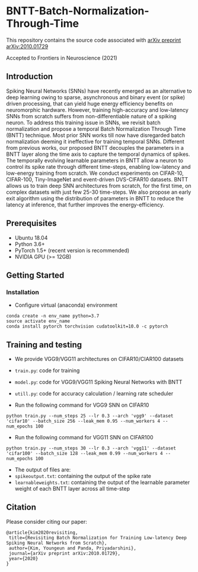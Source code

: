# BNTT-Batch-Normalization-Through-Time

This repository contains the source code associated with [arXiv preprint arXiv:2010.01729][arXiv preprint arXiv:2010.01729]

Accepted to Frontiers in Neuroscience (2021)

[arXiv preprint arXiv:2010.01729]: https://arxiv.org/abs/2010.01729

## Introduction

Spiking Neural Networks (SNNs) have recently emerged as an alternative to deep learning owing to sparse, asynchronous and binary event (or spike) driven processing, that can yield huge energy efficiency benefits on neuromorphic hardware. However, training high-accuracy and low-latency SNNs from scratch suffers from non-differentiable nature of a spiking neuron. To address this training issue in SNNs, we revisit batch normalization and propose a temporal Batch Normalization Through Time (BNTT) technique. Most prior SNN works till now have disregarded batch normalization deeming it ineffective for training temporal SNNs. Different from previous works, our proposed BNTT decouples the parameters in a BNTT layer along the time axis to capture the temporal dynamics of spikes. The temporally evolving learnable parameters in BNTT allow a neuron to control its spike rate through different time-steps, enabling low-latency and low-energy training from scratch. We conduct experiments on CIFAR-10, CIFAR-100, Tiny-ImageNet and event-driven DVS-CIFAR10 datasets. BNTT allows us to train deep SNN architectures from scratch, for the first time, on complex datasets with just few 25-30 time-steps. We also propose an early exit algorithm using the distribution of parameters in BNTT to reduce the latency at inference, that further improves the energy-efficiency.


## Prerequisites
* Ubuntu 18.04    
* Python 3.6+    
* PyTorch 1.5+ (recent version is recommended)     
* NVIDIA GPU (>= 12GB)        

## Getting Started

### Installation
* Configure virtual (anaconda) environment
```
conda create -n env_name python=3.7
source activate env_name
conda install pytorch torchvision cudatoolkit=10.0 -c pytorch
```


## Training and testing

* We provide VGG9/VGG11 architectures on CIFAR10/CIAR100 datasets
* ```train.py```: code for training  
* ```model.py```: code for VGG9/VGG11 Spiking Neural Networks with BNTT  
* ```utill.py```: code for accuracy calculation / learning rate scheduler

*  Run the following command for VGG9 SNN on CIFAR10

```
python train.py --num_steps 25 --lr 0.3 --arch 'vgg9' --dataset 'cifar10' --batch_size 256 --leak_mem 0.95 --num_workers 4 --num_epochs 100
```

*  Run the following command for VGG11 SNN on CIFAR100

```
python train.py --num_steps 30 --lr 0.3 --arch 'vgg11' --dataset 'cifar100' --batch_size 128 --leak_mem 0.99 --num_workers 4 --num_epochs 100
```

* The output of files are:
* ```spikeoutput.txt```: containing the output of the spike rate
* ```learnableweights.txt```: containing the output of the learnable parameter weight of each BNTT layer across all time-step


## Citation
 
Please consider citing our paper:
 ```
 @article{kim2020revisiting,
  title={Revisiting Batch Normalization for Training Low-latency Deep Spiking Neural Networks from Scratch},
  author={Kim, Youngeun and Panda, Priyadarshini},
  journal={arXiv preprint arXiv:2010.01729},
  year={2020}
}
 ```
 
 

